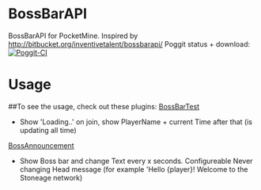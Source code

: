 # BossBarAPI
BossBarAPI for PocketMine. Inspired by http://bitbucket.org/inventivetalent/bossbarapi/
Poggit status + download: [![Poggit-CI](https://poggit.pmmp.io/ci.badge/thebigsmileXD/BossBarAPI/BossBarAPI)](https://poggit.pmmp.io/ci/thebigsmileXD/BossBarAPI/BossBarAPI)

# Usage
##To see the usage, check out these plugins:
[BossBarTest](https://github.com/thebigsmileXD/BossBarTest)
- Show 'Loading..' on join, show PlayerName + current Time after that (is updating all time)

[BossAnnouncement](https://github.com/thebigsmileXD/BossAnnouncement)
- Show Boss bar and change Text every x seconds. Configureable Never changing Head message (for example 'Hello {player}! Welcome to the Stoneage network)
